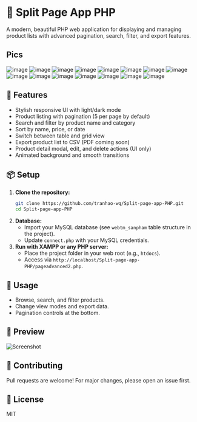 # 🚀 Split Page App PHP

A modern, beautiful PHP web application for displaying and managing product lists with advanced pagination, search, filter, and export features.
## Pics
![image](https://github.com/user-attachments/assets/0ed3c748-323e-4821-8bee-6c8f36c764be)
![image](https://github.com/user-attachments/assets/a6770374-fe9d-4315-a79b-bd0528b09f91)
![image](https://github.com/user-attachments/assets/255fb43f-4822-42d1-bcea-bb7a223fed05)
![image](https://github.com/user-attachments/assets/65f53069-ba8f-44de-a586-a313b8b1e123)
![image](https://github.com/user-attachments/assets/268fd5bf-d37b-4918-9e37-93af61698141)
![image](https://github.com/user-attachments/assets/373cd575-6698-47b4-9c19-c923ba9cdf60)
![image](https://github.com/user-attachments/assets/4ca86cc2-49b1-4c59-9546-e56c0dc3ac73)
![image](https://github.com/user-attachments/assets/8d264c14-6ba7-400d-a7ff-8533a9ec6e0d)
![image](https://github.com/user-attachments/assets/8a0c4fce-2f20-4bc4-976b-f7ce6f6e848e)
![image](https://github.com/user-attachments/assets/a19b377f-ed07-41d6-9bbd-f007fabfab40)
![image](https://github.com/user-attachments/assets/d2c7465e-cc8a-4712-9b64-dde5249b758e)
![image](https://github.com/user-attachments/assets/6f491eff-61e0-4a23-a0dc-a1ef70e6be8a)
![image](https://github.com/user-attachments/assets/c69d7378-61d5-41d8-a16c-bd91772f0b5b)
![image](https://github.com/user-attachments/assets/de9af962-1f3f-4a8b-ae7f-fd88c784a6d0)
![image](https://github.com/user-attachments/assets/564c8ff9-0083-44ff-b475-fe95a75db8d5)

## 🛒 Features
- Stylish responsive UI with light/dark mode
- Product listing with pagination (5 per page by default)
- Search and filter by product name and category
- Sort by name, price, or date
- Switch between table and grid view
- Export product list to CSV (PDF coming soon)
- Product detail modal, edit, and delete actions (UI only)
- Animated background and smooth transitions

## 📦 Setup
1. **Clone the repository:**
   ```bash
   git clone https://github.com/tranhao-wq/Split-page-app-PHP.git
   cd Split-page-app-PHP
   ```
2. **Database:**
   - Import your MySQL database (see `webtm_sanpham` table structure in the project).
   - Update `connect.php` with your MySQL credentials.
3. **Run with XAMPP or any PHP server:**
   - Place the project folder in your web root (e.g., `htdocs`).
   - Access via `http://localhost/Split-page-app-PHP/pageadvanced2.php`.

## 📝 Usage
- Browse, search, and filter products.
- Change view modes and export data.
- Pagination controls at the bottom.

## 📸 Preview
![Screenshot](preview.png)

## 🤝 Contributing
Pull requests are welcome! For major changes, please open an issue first.

## 📄 License
MIT 
